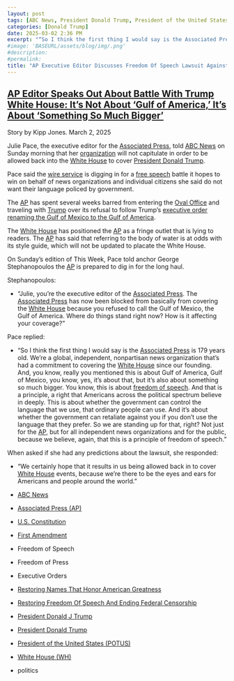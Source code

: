 ```yaml
---
layout: post
tags: [ABC News, President Donald Trump, President of the United States (POTUS), White House (WH), Associated Press (AP), U.S. Constitution, First Amendment, Freedom of Speech, Freedom of Press, Executive Orders, Restoring Names That Honor American Greatness, Restoring Freedom Of Speech And Ending Federal Censorship, President Donald J Trump, politics]
categories: [Donald Trump]
date: 2025-03-02 2:36 PM
excerpt: "“So I think the first thing I would say is the Associated Press is 179 years old. We’re a global, independent, nonpartisan news organization that’s had a commitment to covering the White House since our founding. And, you know, really you mentioned this is about Gulf of America, Gulf of Mexico, you know, yes, it’s about that, but it’s also about something so much bigger. You know, this is about freedom of speech. And that is a principle, a right that Americans across the political spectrum believe in deeply. This is about whether the government can control the language that we use, that ordinary people can use. And it’s about whether the government can retaliate against you if you don’t use the language that they prefer. So we are standing up for that, right? Not just for the AP, but for all independent news organizations and for the public, because we believe, again, that this is a principle of freedom of speech.” – Julie Pace, executive editor Associated Press (AP)"
#image: 'BASEURL/assets/blog/img/.png'
#description:
#permalink:
title: "AP Executive Editor Discusses Freedom Of Speech Lawsuit Against White House With ABC News"
---
```



## [AP Editor Speaks Out About Battle With Trump White House: It’s Not About ‘Gulf of America,’ It’s About ‘Something So Much Bigger’](https://www.mediaite.com/tv/ap-editor-speaks-out-about-battle-with-trump-white-house-its-not-about-gulf-of-america-its-about-something-so-much-bigger/)

Story by Kipp Jones. March 2, 2025

Julie Pace, the executive editor for the [Associated Press](https://www.apnews.com/), told [ABC News](https://abcnews.go.com/) on Sunday morning that her [organization](https://www.apnews.com/) will not capitulate in order to be allowed back into the [White House](https://www.whitehouse.gov/) to cover [President Donald Trump](https://www.whitehouse.gov/administration/donald-j-trump/).

Pace said the [wire service](https://www.apnews.com/) is digging in for a [free speech](https://constitution.congress.gov/constitution/amendment-1/) battle it hopes to win on behalf of news organizations and individual citizens she said do not want their language policed by government.

The [AP](https://www.apnews.com/) has spent several weeks barred from entering the [Oval Office](https://www.whitehouse.gov/) and traveling with [Trump](https://www.whitehouse.gov/administration/donald-j-trump/) over its refusal to follow Trump’s [executive order renaming the Gulf of Mexico to the Gulf of America](https://www.whitehouse.gov/presidential-actions/2025/01/restoring-names-that-honor-american-greatness/).

The [White House](https://www.whitehouse.gov/) has positioned the [AP](https://www.apnews.com/) as a fringe outlet that is lying to readers. The [AP](https://www.apnews.com/) has said that referring to the body of water is at odds with its style guide, which will not be updated to placate the White House.

On Sunday’s edition of This Week, Pace told anchor George Stephanopoulos the [AP](https://www.apnews.com/) is prepared to dig in for the long haul.

Stephanopoulos:

- “Julie, you’re the executive editor of the [Associated Press](https://www.apnews.com/). The [Associated Press](https://www.apnews.com/) has now been blocked from basically from covering the [White House](https://www.whitehouse.gov/) because you refused to call the Gulf of Mexico, the Gulf of America. Where do things stand right now? How is it affecting your coverage?”

Pace replied:

- “So I think the first thing I would say is the [Associated Press](https://www.apnews.com/) is 179 years old. We’re a global, independent, nonpartisan news organization that’s had a commitment to covering the [White House](https://www.whitehouse.gov/) since our founding. And, you know, really you mentioned this is about Gulf of America, Gulf of Mexico, you know, yes, it’s about that, but it’s also about something so much bigger. You know, this is about [freedom of speech](https://constitution.congress.gov/constitution/amendment-1/). And that is a principle, a right that Americans across the political spectrum believe in deeply. This is about whether the government can control the language that we use, that ordinary people can use. And it’s about whether the government can retaliate against you if you don’t use the language that they prefer. So we are standing up for that, right? Not just for the [AP](https://www.apnews.com/), but for all independent news organizations and for the public, because we believe, again, that this is a principle of freedom of speech.”

When asked if she had any predictions about the lawsuit, she responded:

- “We certainly hope that it results in us being allowed back in to cover [White House](https://www.whitehouse.gov/) events, because we’re there to be the eyes and ears for Americans and people around the world.”

- [ABC News](https://abcnews.go.com/)
- [Associated Press (AP)](https://www.apnews.com/)
- [U.S. Constitution](https://constitution.congress.gov/)
- [First Amendment](https://constitution.congress.gov/constitution/amendment-1/)
- Freedom of Speech
- Freedom of Press 
- Executive Orders
- [Restoring Names That Honor American Greatness](https://www.whitehouse.gov/presidential-actions/2025/01/restoring-names-that-honor-american-greatness/)
- [Restoring Freedom Of Speech And Ending Federal Censorship](https://www.whitehouse.gov/presidential-actions/2025/01/restoring-freedom-of-speech-and-ending-federal-censorship/)
- [President Donald J Trump](https://www.whitehouse.gov/administration/donald-j-trump/)
- [President Donald Trump](https://www.whitehouse.gov/administration/donald-j-trump/) 
- [President of the United States (POTUS)](https://www.whitehouse.gov/)
- [White House (WH)](https://www.whitehouse.gov/)
- politics